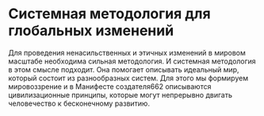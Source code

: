 # Системная методология для глобальных изменений

Для проведения ненасильственных и этичных изменений в мировом масштабе необходима сильная методология. И системная методология в этом смысле подходит. Она помогает описывать идеальный мир, который состоит из разнообразных систем. Для этого мы формируем мировоззрение и в Манифесте создателя662 описываются цивилизационные принципы, которые могут непрерывно двигать человечество к бесконечному развитию.
